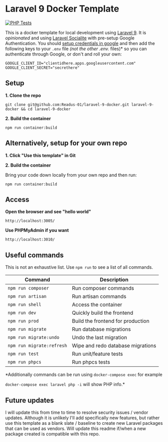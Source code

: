 # Laravel 9 Docker Template

[![PHP Tests](https://github.com/runthis/laravel-9-docker/actions/workflows/php.yml/badge.svg)](https://github.com/runthis/laravel-9-docker/actions/workflows/php.yml)

This is a docker template for local development using [Laravel 9](https://laravel.com/docs/9.x). It is *opinionated* and using [Laravel Socialite](https://laravel.com/docs/9.x/socialite) with pre-setup Google Authentication. You should [setup credentials in google](https://console.cloud.google.com/apis/credentials?) and then add the following keys to your `.env` file *(not the other .env.* files)* so you can authenticate through Google, or don't and roll your own:

    GOOGLE_CLIENT_ID="clientidhere.apps.googleusercontent.com"
    GOOGLE_CLIENT_SECRET="secrethere"

## Setup
**1. Clone the repo**

`git clone git@github.com:Readus-01/laravel-9-docker.git laravel-9-docker && cd laravel-9-docker`

**2. Build the container**

`npm run container:build`



## Alternatively, setup for your own repo
**1. Click "Use this template" in Git**

**2. Build the container**

Bring your code down locally from your own repo and then run:

`npm run container:build`




## Access

**Open the browser and see "hello world"**

`http://localhost:3005/`

**Use PHPMyAdmin if you want**

`http://localhost:3010/`


## Useful commands

This is not an exhaustive list. Use `npm run` to see a list of all commands.

| Command | Description |
|--|--|
| `npm run composer` | Run composer commands |
| `npm run artisan` | Run artisan commands |
| `npm run shell` | Access the container |
| `npm run dev` | Quickly build the frontend |
| `npm run prod` | Build the frontend for production |
| `npm run migrate` | Run database migrations |
| `npm run migrate:undo` | Undo the last migration |
| `npm run migrate:refresh` | Wipe and redo database migrations |
| `npm run test` | Run unit/feature tests |
| `npm run phpcs` | Run phpcs tests |

*Additionally commands can be run using `docker-compose exec` for example

 `docker-compose exec laravel php -i` will show PHP info.*

## Future updates
I will update this from time to time to resolve security issues / vendor updates. Although it is unlikely I'll add specifically new features, but rather use this template as a blank slate / baseline to create new Laravel packages that can be used as vendors. Will update this readme if/when a new package created is compatible with this repo.

